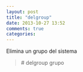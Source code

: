 ```yaml
---
layout: post
title: "delgroup"
date: 2013-10-27 13:52
comments: true
categories: 
---
```

Elimina un grupo del sistema

>\# delgroup grupo


